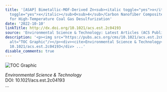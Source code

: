 ```yaml
---
title: '[ASAP] Bimetallic-MOF-Derived Zn<sub><italic toggle="yes">x</italic></sub>Co<sub>3–<italic
  toggle="yes">x</italic></sub>O<sub>4</sub>/Carbon Nanofiber Composited Sorbents
  for High-Temperature Coal Gas Desulfurization'
date: '2022-10-10'
linkTitle: http://dx.doi.org/10.1021/acs.est.2c04193
source: 'Environmental Science & Technology: Latest Articles (ACS Publications)'
description: '<p><img src="https://pubs.acs.org/cms/10.1021/acs.est.2c04193/asset/images/medium/es2c04193_0006.gif"
  alt="TOC Graphic"/></p><div><cite>Environmental Science & Technology</cite></div><div>DOI:
  10.1021/acs.est.2c04193</div> ...'
disable_comments: true
---
```

<p><img src="https://pubs.acs.org/cms/10.1021/acs.est.2c04193/asset/images/medium/es2c04193_0006.gif" alt="TOC Graphic"/></p><div><cite>Environmental Science & Technology</cite></div><div>DOI: 10.1021/acs.est.2c04193</div> ...